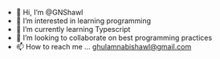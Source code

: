 - 👋 Hi, I’m @GNShawl
- 👀 I’m interested in learning programming
- 🌱 I’m currently learning Typescript
- 💞️ I’m looking to collaborate on best programming practices
- 📫 How to reach me ... ghulamnabishawl@gmail.com

<!---
GNShawl/GNShawl is a ✨ special ✨ repository because its `README.md` (this file) appears on your GitHub profile.
You can click the Preview link to take a look at your changes.
--->
